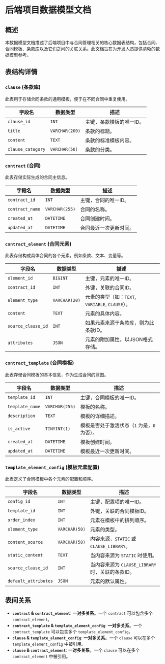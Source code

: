 # 后端项目数据模型文档

## 概述

本数据模型文档描述了后端项目中与合同管理相关的核心数据表结构，包括合同、合同模板、条款库以及它们之间的关联关系。此文档旨在为开发人员提供清晰的数据模型参考。

## 表结构详情

### `clause` (条款库)

此表用于存储合同条款的通用模板，便于在不同合同中重复使用。

| **字段名**        | **数据类型**   | **描述**                 |
| ----------------- | -------------- | ------------------------ |
| `clause_id`       | `INT`          | 主键，条款模板的唯一ID。 |
| `title`           | `VARCHAR(200)` | 条款的标题。             |
| `content`         | `TEXT`         | 条款的标准模板内容。     |
| `clause_category` | `VARCHAR(50)`  | 条款的分类。             |

### `contract` (合同)

此表存储实际生成的合同主信息。

| **字段名**      | **数据类型**   | **描述**               |
| --------------- | -------------- | ---------------------- |
| `contract_id`   | `INT`          | 主键，合同的唯一ID。   |
| `contract_name` | `VARCHAR(255)` | 合同的名称。           |
| `created_at`    | `DATETIME`     | 合同创建时间。         |
| `updated_at`    | `DATETIME`     | 合同最近一次更新时间。 |

### `contract_element` (合同元素)

此表存储构成具体合同的各个元素，例如条款、文本、变量等。

| **字段名**         | **数据类型**  | **描述**                                         |
| ------------------ | ------------- | ------------------------------------------------ |
| `element_id`       | `BIGINT`      | 主键，元素的唯一ID。                             |
| `contract_id`      | `INT`         | 外键，关联的合同ID。                             |
| `element_type`     | `VARCHAR(20)` | 元素的类型（如：`TEXT`, `VARIABLE`, `CLAUSE`）。 |
| `content`          | `TEXT`        | 元素的具体内容。                                 |
| `source_clause_id` | `INT`         | 如果元素来源于条款库，则为此条款ID。             |
| `attributes`       | `JSON`        | 元素的附加属性，以JSON格式存储。                 |

### `contract_template` (合同模板)

此表存储合同模板的基本信息，作为生成合同的蓝图。

| **字段名**      | **数据类型**       | **描述**                                     |
| --------------- |----------------| -------------------------------------------- |
| `template_id`   | `INT`          | 主键，合同模板的唯一ID。                     |
| `template_name` | `VARCHAR(255)` | 模板的名称。                                 |
| `description`   | `TEXT`         | 模板的详细描述。                             |
| `is_active`     | `TINYINT(1)`   | 模板是否处于激活状态（`1` 为是，`0` 为否）。 |
| `created_at`    | `DATETIME`     | 模板创建时间。                               |
| `updated_at`    | `DATETIME`     | 模板最近一次更新时间。                       |

### `template_element_config` (模板元素配置)

此表定义了合同模板中各个元素的配置和顺序。

| **字段名**           | **数据类型**  | **描述**                                         |
| -------------------- | ------------- | ------------------------------------------------ |
| `config_id`          | `INT`         | 主键，配置项的唯一ID。                           |
| `template_id`        | `INT`         | 外键，关联的合同模板ID。                         |
| `order_index`        | `INT`         | 元素在模板中的排列顺序。                         |
| `element_type`       | `VARCHAR(50)` | 元素的类型。                                     |
| `content_source`     | `VARCHAR(50)` | 内容来源，`STATIC` 或 `CLAUSE_LIBRARY`。         |
| `static_content`     | `TEXT`        | 当内容来源为 `STATIC` 时使用。                   |
| `source_clause_id`   | `INT`         | 当内容来源为 `CLAUSE_LIBRARY` 时，关联的条款ID。 |
| `default_attributes` | `JSON`        | 元素的默认属性。                                 |

## 表间关系

- **`contract` & `contract_element`**: **一对多关系**。一个 `contract` 可以包含多个 `contract_element`。
- **`contract_template` & `template_element_config`**: **一对多关系**。一个 `contract_template` 可以包含多个 `template_element_config`。
- **`clause` & `template_element_config`**: **一对多关系**。一个 `clause` 可以在多个 `template_element_config` 中被引用。
- **`clause` & `contract_element`**: **一对多关系**。一个 `clause` 可以在多个 `contract_element` 中被引用。